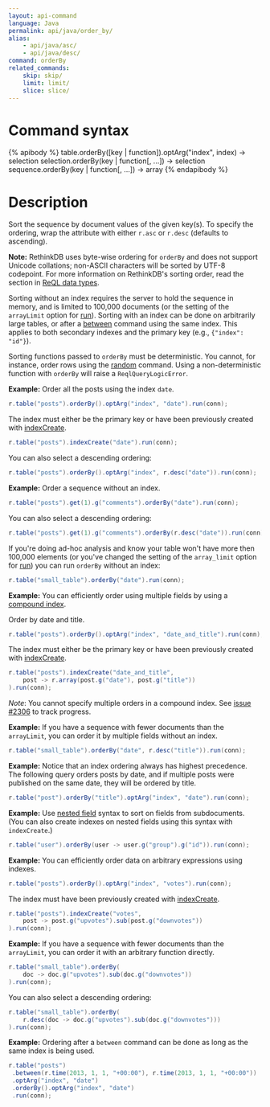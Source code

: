 ```yaml
---
layout: api-command
language: Java
permalink: api/java/order_by/
alias:
    - api/java/asc/
    - api/java/desc/
command: orderBy
related_commands:
    skip: skip/
    limit: limit/
    slice: slice/
---
```


# Command syntax #

{% apibody %}
table.orderBy([key | function]).optArg("index", index) &rarr; selection<stream>
selection.orderBy(key | function[, ...]) &rarr; selection<array>
sequence.orderBy(key | function[, ...]) &rarr; array
{% endapibody %}

# Description #

Sort the sequence by document values of the given key(s). To specify
the ordering, wrap the attribute with either `r.asc` or `r.desc`
(defaults to ascending).

__Note:__ RethinkDB uses byte-wise ordering for `orderBy` and does not support Unicode collations; non-ASCII characters will be sorted by UTF-8 codepoint. For more information on RethinkDB's sorting order, read the section in [ReQL data types](/docs/data-types/#sorting-order).

Sorting without an index requires the server to hold the sequence in
memory, and is limited to 100,000 documents (or the setting of the `arrayLimit` option for [run](/api/java/run)). Sorting with an index can
be done on arbitrarily large tables, or after a [between](/api/java/between/) command
using the same index. This applies to both secondary indexes and the primary key (e.g., `{"index": "id"}`).

Sorting functions passed to `orderBy` must be deterministic. You cannot, for instance, order rows using the [random](/api/java/random/) command. Using a non-deterministic function with `orderBy` will raise a `ReqlQueryLogicError`.

__Example:__ Order all the posts using the index `date`.   

```java
r.table("posts").orderBy().optArg("index", "date").run(conn);
```

<!-- stop -->

The index must either be the primary key or have been previously created with [indexCreate](/api/java/index_create/).

```java
r.table("posts").indexCreate("date").run(conn);
```

You can also select a descending ordering:

```java
r.table("posts").orderBy().optArg("index", r.desc("date")).run(conn);
```

__Example:__ Order a sequence without an index.

```java
r.table("posts").get(1).g("comments").orderBy("date").run(conn);
```

You can also select a descending ordering:

```java
r.table("posts").get(1).g("comments").orderBy(r.desc("date")).run(conn);
```

If you're doing ad-hoc analysis and know your table won't have more then 100,000
elements (or you've changed the setting of the `array_limit` option for [run](/api/java/run)) you can run `orderBy` without an index:

```java
r.table("small_table").orderBy("date").run(conn);
```

__Example:__ You can efficiently order using multiple fields by using a
[compound index](http://www.rethinkdb.com/docs/secondary-indexes/java/).

Order by date and title.

```java
r.table("posts").orderBy().optArg("index", "date_and_title").run(conn);
```

The index must either be the primary key or have been previously created with [indexCreate](/api/java/index_create/).

```java
r.table("posts").indexCreate("date_and_title",
    post -> r.array(post.g("date"), post.g("title"))
).run(conn);
```

_Note_: You cannot specify multiple orders in a compound index. See [issue #2306](https://github.com/rethinkdb/rethinkdb/issues/2306)
to track progress.

__Example:__ If you have a sequence with fewer documents than the `arrayLimit`, you can order it
by multiple fields without an index.

```java
r.table("small_table").orderBy("date", r.desc("title")).run(conn);
```

__Example:__ Notice that an index ordering always has highest
precedence. The following query orders posts by date, and if multiple
posts were published on the same date, they will be ordered by title.

```java
r.table("post").orderBy("title").optArg("index", "date").run(conn);
```

__Example:__ Use [nested field](/docs/cookbook/javascript/#filtering-based-on-nested-fields) syntax to sort on fields from subdocuments. (You can also create indexes on nested fields using this syntax with `indexCreate`.)

```java
r.table("user").orderBy(user -> user.g("group").g("id")).run(conn);
```

__Example:__ You can efficiently order data on arbitrary expressions using indexes.

```java
r.table("posts").orderBy().optArg("index", "votes").run(conn);
```

The index must have been previously created with [indexCreate](/api/java/index_create/).

```java
r.table("posts").indexCreate("votes",
    post -> post.g("upvotes").sub(post.g("downvotes"))
).run(conn);
```

__Example:__ If you have a sequence with fewer documents than the `arrayLimit`, you can order it with an arbitrary function directly.

```java
r.table("small_table").orderBy(
    doc -> doc.g("upvotes").sub(doc.g("downvotes"))
).run(conn);
```

You can also select a descending ordering:

```java
r.table("small_table").orderBy(
    r.desc(doc -> doc.g("upvotes").sub(doc.g("downvotes")))
).run(conn);
```

__Example:__ Ordering after a `between` command can be done as long as the same index is being used.

```java
r.table("posts")
 .between(r.time(2013, 1, 1, "+00:00"), r.time(2013, 1, 1, "+00:00"))
 .optArg("index", "date")
 .orderBy().optArg("index", "date")
 .run(conn);
```
